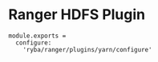 # Ranger HDFS Plugin

    module.exports =
      configure:
        'ryba/ranger/plugins/yarn/configure'
